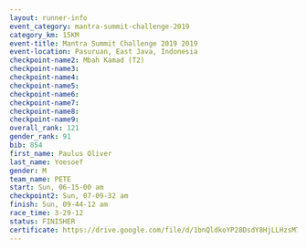```yaml
---
layout: runner-info 
event_category: mantra-summit-challenge-2019 
category_km: 15KM 
event-title: Mantra Summit Challenge 2019 2019 
event-location: Pasuruan, East Java, Indonesia 
checkpoint-name2: Mbah Kamad (T2) 
checkpoint-name3: 
checkpoint-name4: 
checkpoint-name5: 
checkpoint-name6: 
checkpoint-name7: 
checkpoint-name8: 
checkpoint-name9: 
overall_rank: 121
gender_rank: 91
bib: 854
first_name: Paulus Oliver
last_name: Yoesoef
gender: M
team_name: PETE
start: Sun, 06-15-00 am
checkpoint2: Sun, 07-09-32 am
finish: Sun, 09-44-12 am
race_time: 3-29-12
status: FINISHER
certificate: https://drive.google.com/file/d/1bnQldkoYP28DsdY8HjLLHzsM75s4ADur/view?usp=sharing
---
```

